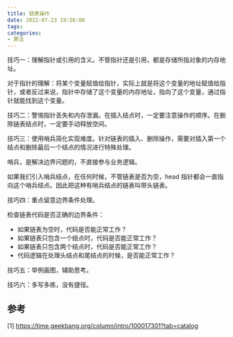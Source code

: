 ```yaml
---
title: 链表操作
date: 2022-07-23 19:56:00
tags:
categories:
- 算法
---
```


技巧一：理解指针或引用的含义。不管指针还是引用，都是存储所指对象的内存地址。

对于指针的理解：将某个变量赋值给指针，实际上就是将这个变量的地址赋值给指针，或者反过来说，指针中存储了这个变量的内存地址，指向了这个变量，通过指针就能找到这个变量。

技巧二：警惕指针丢失和内存泄漏。在插入结点时，一定要注意操作的顺序。在删除链表结点时，一定要手动释放空间。

技巧三：使用哨兵简化实现难度。针对链表的插入、删除操作，需要对插入第一个结点和删除最后一个结点的情况进行特殊处理。

哨兵，是解决边界问题的，不直接参与业务逻辑。

如果我们引入哨兵结点，在任何时候，不管链表是否为空，head 指针都会一直指向这个哨兵结点。因此把这种有哨兵结点的链表叫带头链表。

技巧四：重点留意边界条件处理。

检查链表代码是否正确的边界条件：
- 如果链表为空时，代码是否能正常工作？
- 如果链表只包含一个结点时，代码是否能正常工作？
- 如果链表只包含两个结点时，代码是否能正常工作？
- 代码逻辑在处理头结点和尾结点的时候，是否能正常工作？

技巧五：举例画图，辅助思考。

技巧六：多写多练，没有捷径。


## 参考
[1] https://time.geekbang.org/column/intro/100017301?tab=catalog

